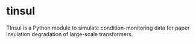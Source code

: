 # tinsul
TInsul is a Python module to simulate condition-monitoring data for paper insulation degradation of large-scale transformers.

